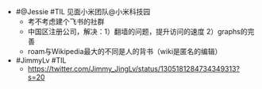 - #@Jessie #TIL 见面小米团队@小米科技园
    - 考不考虑建个飞书的社群
    - 中国区注册公司，解决：1）翻墙的问题，提升访问的速度 2）graphs的完善
    - roam与Wikipedia最大的不同是人的背书（wiki是匿名的编辑）
- #JimmyLv #TIL
    - https://twitter.com/Jimmy_JingLv/status/1305181284734349313?s=20

